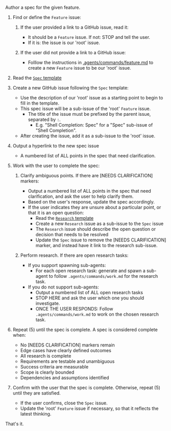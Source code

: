 Author a spec for the given feature.

1. Find or define the `Feature` issue:

   1. If the user provided a link to a GitHub issue, read it:
      - It should be a `Feature` issue. If not: STOP and tell the user.
      - If it is: the issue is our 'root' issue.

   2. If the user did not provide a link to a GitHub issue:
      - Folllow the instructions in [.agents/commands/feature.md](/.agents/commands/feature.md) to create a new `Feature` issue to be our 'root' issue.

2. Read the [`Spec` template](/.github/ISSUE_TEMPLATE/spec.md)

3. Create a new GitHub issue following the `Spec` template:
   - Use the description of our 'root' issue as a starting point to begin to fill in the template.
   - This spec issue will be a sub-issue of the 'root' `Feature` issue.
     - The title of the issue must be prefixed by the parent issue, separated by `:`.
       - E.g. "Shell Completion: Spec" for a "Spec" sub-issue of "Shell Completion".
   - After creating the issue, add it as a sub-issue to the 'root' issue.

4. Output a hyperlink to the new spec issue
   - A numbered list of ALL points in the spec that need clarification.

5. Work with the user to complete the spec:
   1. Clarify ambiguous points. If there are [NEEDS CLARIFICATION] markers:
      - Output a numbered list of ALL points in the spec that need clarification, and ask the user to help clarify them.
      - Based on the user's response, update the spec accordingly.
      - If the user indicates they are unsure about a particular point, or that it is an open question:
        - Read the [`Research` template](/.github/ISSUE_TEMPLATE/research.md)
        - Create a new `Research` issue as a sub-issue to the `Spec` issue
        - The `Research` issue should describe the open question or decision that needs to be resolved
        - Update the `Spec` issue to remove the [NEEDS CLARIFICATION] marker, and instead have it link to the research sub-issue.

   2. Perform research. If there are open research tasks:
      - If you support spawning sub-agents:
        - For each open research task: generate and spawn a sub-agent to follow `.agents/commands/work.md` for the research task.
      - If you do not support sub-agents:
        - Output a numbered list of ALL open research tasks
        - STOP HERE and ask the user which one you should investigate.
        - ONCE THE USER RESPONDS: Follow `.agents/commands/work.md` to work on the chosen research task.

6. Repeat (5) until the spec is complete. A spec is considered complete when:
   - No [NEEDS CLARIFICATION] markers remain
   - Edge cases have clearly defined outcomes
   - All research is complete
   - Requirements are testable and unambiguous
   - Success criteria are measurable
   - Scope is clearly bounded
   - Dependencies and assumptions identified

7. Confirm with the user that the spec is complete. Otherwise, repeat (5) until they are satisfied.
   - If the user confirms, close the `Spec` issue.
   - Update the 'root' `Feature` issue if necessary, so that it reflects the latest thinking.

That's it.
